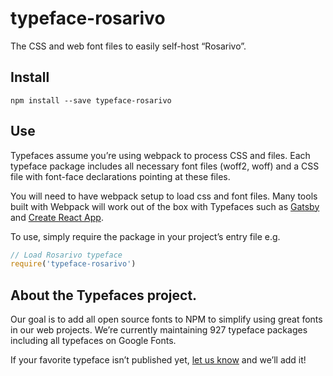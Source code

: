 
# typeface-rosarivo

The CSS and web font files to easily self-host “Rosarivo”.

## Install

`npm install --save typeface-rosarivo`

## Use

Typefaces assume you’re using webpack to process CSS and files. Each typeface
package includes all necessary font files (woff2, woff) and a CSS file with
font-face declarations pointing at these files.

You will need to have webpack setup to load css and font files. Many tools built
with Webpack will work out of the box with Typefaces such as [Gatsby](https://github.com/gatsbyjs/gatsby)
and [Create React App](https://github.com/facebookincubator/create-react-app).

To use, simply require the package in your project’s entry file e.g.

```javascript
// Load Rosarivo typeface
require('typeface-rosarivo')
```

## About the Typefaces project.

Our goal is to add all open source fonts to NPM to simplify using great fonts in
our web projects. We’re currently maintaining 927 typeface packages
including all typefaces on Google Fonts.

If your favorite typeface isn’t published yet, [let us know](https://github.com/KyleAMathews/typefaces)
and we’ll add it!
